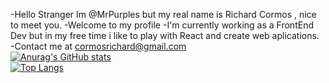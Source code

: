 -Hello Stranger Im @MrPurples but my real name is Richard Cormos , nice to meet you. 
-Welcome to my profile 
-I'm currently working as a FrontEnd Dev but in my free time i like to play with React and create web aplications.
-Contact me at cormosrichard@gmail.com
</br>
[![Anurag's GitHub stats](https://github-readme-stats.vercel.app/api?username=MrPurples&show_icons=true&theme=radical)](https://github.com/MrPurples/github-readme-stats)
<br/>
[![Top Langs](https://github-readme-stats.vercel.app/api/top-langs/?username=MrPurples&layout=donut)](https://github.com/MrPurples/github-readme-stats)
